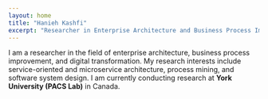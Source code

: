 ```yaml
---
layout: home
title: "Hanieh Kashfi"
excerpt: "Researcher in Enterprise Architecture and Business Process Improvement"
---
```


I am a researcher in the field of enterprise architecture, business process improvement, and digital transformation. My research interests include service-oriented and microservice architecture, process mining, and software system design. I am currently conducting research at **York University (PACS Lab)** in Canada.
